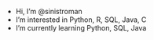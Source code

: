 - Hi, I’m @sinistroman
- I’m interested in Python, R, SQL, Java, C
- I’m currently learning Python, SQL, Java

<!---
sinistroman/sinistroman is a ✨ special ✨ repository because its `README.md` (this file) appears on your GitHub profile.
You can click the Preview link to take a look at your changes.
--->
